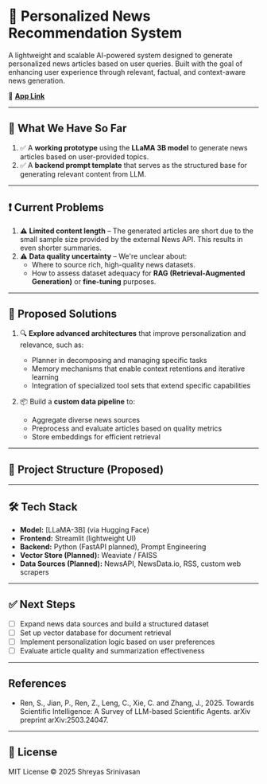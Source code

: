 # 📰 Personalized News Recommendation System

A lightweight and scalable AI-powered system designed to generate personalized news articles based on user queries. Built with the goal of enhancing user experience through relevant, factual, and context-aware news generation.

🔗 **[App Link](https://personalized-news-recommendation-system.streamlit.app/)**

---

## 🚀 What We Have So Far

1. ✅ A **working prototype** using the **LLaMA 3B model** to generate news articles based on user-provided topics.
2. ✅ A **backend prompt template** that serves as the structured base for generating relevant content from LLM.

---

## ❗ Current Problems

1. ⚠️ **Limited content length** – The generated articles are short due to the small sample size provided by the external News API. This results in even shorter summaries.
2. ⚠️ **Data quality uncertainty** – We're unclear about:
   - Where to source rich, high-quality news datasets.
   - How to assess dataset adequacy for **RAG (Retrieval-Augmented Generation)** or **fine-tuning** purposes.

---

## 🧠 Proposed Solutions

1. 🔍 **Explore advanced architectures** that improve personalization and relevance, such as:
   - Planner in decomposing and managing specific tasks
   - Memory mechanisms that enable context retentions and iterative learning
   - Integration of specialized tool sets that extend specific capabilities

2. 📦 Build a **custom data pipeline** to:
   - Aggregate diverse news sources
   - Preprocess and evaluate articles based on quality metrics
   - Store embeddings for efficient retrieval

---

## 📁 Project Structure (Proposed)




---

## 🛠 Tech Stack

- **Model:** [LLaMA-3B] (via Hugging Face)
- **Frontend:** Streamlit (lightweight UI)
- **Backend:** Python (FastAPI planned), Prompt Engineering
- **Vector Store (Planned):** Weaviate / FAISS
- **Data Sources (Planned):** NewsAPI, NewsData.io, RSS, custom web scrapers

---

## ✅ Next Steps

- [ ] Expand news data sources and build a structured dataset
- [ ] Set up vector database for document retrieval
- [ ] Implement personalization logic based on user preferences
- [ ] Evaluate article quality and summarization effectiveness

---

## References

- Ren, S., Jian, P., Ren, Z., Leng, C., Xie, C. and Zhang, J., 2025. Towards Scientific Intelligence: A Survey of LLM-based Scientific Agents. arXiv preprint arXiv:2503.24047.

---

## 📃 License

MIT License © 2025 Shreyas Srinivasan

